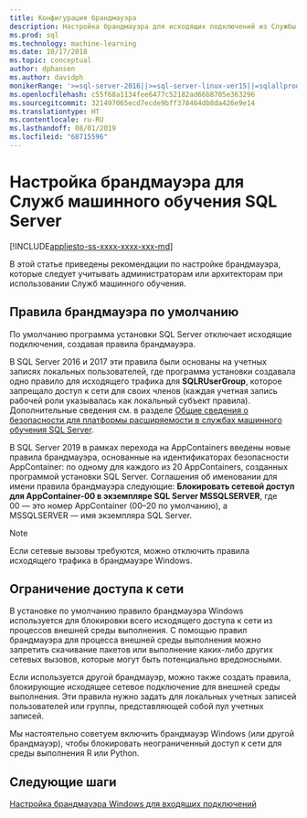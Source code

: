 ```yaml
---
title: Конфигурация брандмауэра
description: Настройка брандмауэра для исходящих подключений из Службы машинного обучения SQL Server.
ms.prod: sql
ms.technology: machine-learning
ms.date: 10/17/2018
ms.topic: conceptual
author: dphansen
ms.author: davidph
monikerRange: '>=sql-server-2016||>=sql-server-linux-ver15||=sqlallproducts-allversions'
ms.openlocfilehash: c55f68a1134fee6477c52182ad66b8705e363296
ms.sourcegitcommit: 321497065ecd7ecde9bff378464db8da426e9e14
ms.translationtype: HT
ms.contentlocale: ru-RU
ms.lasthandoff: 08/01/2019
ms.locfileid: "68715596"
---
```

# <a name="firewall-configuration-for-sql-server-machine-learning-services"></a>Настройка брандмауэра для Служб машинного обучения SQL Server
[!INCLUDE[appliesto-ss-xxxx-xxxx-xxx-md](../../includes/appliesto-ss-xxxx-xxxx-xxx-md.md)]

В этой статье приведены рекомендации по настройке брандмауэра, которые следует учитывать администраторам или архитекторам при использовании Служб машинного обучения.

## <a name="default-firewall-rules"></a>Правила брандмауэра по умолчанию

По умолчанию программа установки SQL Server отключает исходящие подключения, создавая правила брандмауэра.

В SQL Server 2016 и 2017 эти правила были основаны на учетных записях локальных пользователей, где программа установки создавала одно правило для исходящего трафика для **SQLRUserGroup**, которое запрещало доступ к сети для своих членов (каждая учетная запись рабочей роли указывалась как локальный субъект правила). Дополнительные сведения см. в разделе [Общие сведения о безопасности для платформы расширяемости в службах машинного обучения SQL Server](../../advanced-analytics/concepts/security.md#sqlrusergroup).

В SQL Server 2019 в рамках перехода на AppContainers введены новые правила брандмауэра, основанные на идентификаторах безопасности AppContainer: по одному для каждого из 20 AppContainers, созданных программой установки SQL Server. Соглашения об именовании для имени правила брандмауэра следующие: **Блокировать сетевой доступ для AppContainer-00 в экземпляре SQL Server MSSQLSERVER**, где 00 — это номер AppContainer (00–20 по умолчанию), а MSSQLSERVER — имя экземпляра SQL Server.

> [!Note]
> Если сетевые вызовы требуются, можно отключить правила исходящего трафика в брандмауэре Windows.

## <a name="restrict-network-access"></a>Ограничение доступа к сети

В установке по умолчанию правило брандмауэра Windows используется для блокировки всего исходящего доступа к сети из процессов внешней среды выполнения. С помощью правил брандмауэра для процесса внешней среды выполнения можно запретить скачивание пакетов или выполнение каких-либо других сетевых вызовов, которые могут быть потенциально вредоносными.

Если используется другой брандмауэр, можно также создать правила, блокирующие исходящее сетевое подключение для внешней среды выполнения. Эти правила нужно задать для локальных учетных записей пользователей или группы, представляющей собой пул учетных записей.

Мы настоятельно советуем включить брандмауэр Windows (или другой брандмауэр), чтобы блокировать неограниченный доступ к сети для среды выполнения R или Python.

## <a name="next-steps"></a>Следующие шаги

[Настройка брандмауэра Windows для входящих подключений](../../database-engine/configure-windows/configure-a-windows-firewall-for-database-engine-access.md)